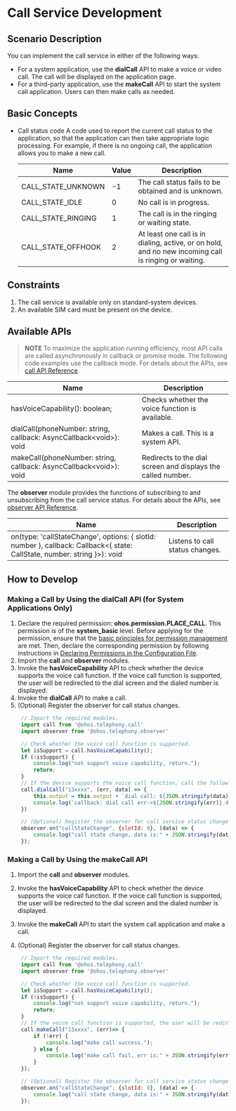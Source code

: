 # Call Service Development

## Scenario Description

You can implement the call service in either of the following ways:
- For a system application, use the **dialCall** API to make a voice or video call. The call will be displayed on the application page.
- For a third-party application, use the **makeCall** API to start the system call application. Users can then make calls as needed.

## Basic Concepts

- Call status code
  A code used to report the current call status to the application, so that the application can then take appropriate logic processing. For example, if there is no ongoing call, the application allows you to make a new call.

  | Name              | Value  | Description                                                        |
  | ------------------ | ---- | ------------------------------------------------------------ |
  | CALL_STATE_UNKNOWN | -1   | The call status fails to be obtained and is unknown.                        |
  | CALL_STATE_IDLE    | 0    | No call is in progress.                                    |
  | CALL_STATE_RINGING | 1    | The call is in the ringing or waiting state.                                    |
  | CALL_STATE_OFFHOOK | 2    | At least one call is in dialing, active, or on hold, and no new incoming call is ringing or waiting.|

## Constraints

1. The call service is available only on standard-system devices.
2. An available SIM card must be present on the device.


## Available APIs

> **NOTE**
> To maximize the application running efficiency, most API calls are called asynchronously in callback or promise mode. The following code examples use the callback mode. For details about the APIs, see [call API Reference](../reference/apis/js-apis-call.md).

|                                  Name                                            | Description                                                        |
| ----------------------------------------------------------------------------------- | ------------------------------------------------------------ |
| hasVoiceCapability(): boolean;                                                      | Checks whether the voice function is available.                                       |
| dialCall(phoneNumber: string, callback: AsyncCallback&lt;void&gt;): void                   | Makes a call. This is a system API.                                     |
| makeCall(phoneNumber: string, callback: AsyncCallback&lt;void&gt;): void                  | Redirects to the dial screen and displays the called number.                                 |

The **observer** module provides the functions of subscribing to and unsubscribing from the call service status. For details about the APIs, see [observer API Reference](../reference/apis/js-apis-observer.md).

| Name                                                      | Description              |
| ------------------------------------------------------------ | ------------------ |
| on(type: 'callStateChange', options: { slotId: number }, callback: Callback<{ state: CallState, number: string }>): void | Listens to call status changes.|

## How to Develop

### Making a Call by Using the **dialCall** API (for System Applications Only)

1. Declare the required permission: **ohos.permission.PLACE_CALL**.
This permission is of the **system\_basic** level. Before applying for the permission, ensure that the [basic principles for permission management](../security/accesstoken-overview.md#basic-principles-for-permission-management) are met. Then, declare the corresponding permission by following instructions in [Declaring Permissions in the Configuration File](../security/accesstoken-guidelines.md#declaring-permissions-in-the-configuration-file).
2. Import the **call** and **observer** modules.
3. Invoke the **hasVoiceCapability** API to check whether the device supports the voice call function.
   If the voice call function is supported, the user will be redirected to the dial screen and the dialed number is displayed.
4. Invoke the **dialCall** API to make a call.
5. (Optional) Register the observer for call status changes.
   ```js
    // Import the required modules.
    import call from '@ohos.telephony.call'
    import observer from '@ohos.telephony.observer'

    // Check whether the voice call function is supported.
    let isSupport = call.hasVoiceCapability();
    if (!isSupport) {
        console.log("not support voice capability, return.");
        return;
    }
    // If the device supports the voice call function, call the following API to make a call.
    call.dialCall("13xxxx", (err, data) => {
        this.output = this.output + `dial call: ${JSON.stringify(data)}\n`
        console.log(`callback: dial call err->${JSON.stringify(err)} data->${JSON.stringify(data)}`)
    })

    // (Optional) Register the observer for call service status changes.
    observer.on("callStateChange", {slotId: 0}, (data) => {
        console.log("call state change, data is:" + JSON.stringify(data));
    });
   ```

### Making a Call by Using the makeCall API

1. Import the **call** and **observer** modules.
2. Invoke the **hasVoiceCapability** API to check whether the device supports the voice call function.
   If the voice call function is supported, the user will be redirected to the dial screen and the dialed number is displayed.
3. Invoke the **makeCall** API to start the system call application and make a call.
4. (Optional) Register the observer for call status changes.

   ```js
    // Import the required modules.
    import call from '@ohos.telephony.call'
    import observer from '@ohos.telephony.observer' 
   
    // Check whether the voice call function is supported.
    let isSupport = call.hasVoiceCapability();
    if (!isSupport) {
        console.log("not support voice capability, return.");
        return;
    }
    // If the voice call function is supported, the user will be redirected to the dial screen and the dialed number is displayed.
    call.makeCall("13xxxx", (err)=> {
        if (!err) {
            console.log("make call success.");
        } else {
            console.log("make call fail, err is:" + JSON.stringify(err));
        }
    });

    // (Optional) Register the observer for call service status changes.
    observer.on("callStateChange", {slotId: 0}, (data) => {
        console.log("call state change, data is:" + JSON.stringify(data));
    });
   ```
